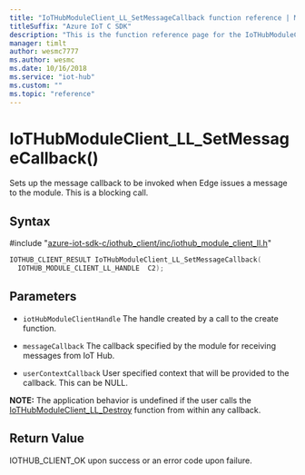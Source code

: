 ```yaml
---                             
title: "IoTHubModuleClient_LL_SetMessageCallback function reference | Microsoft Docs" 
titleSuffix: "Azure IoT C SDK"            
description: "This is the function reference page for the IoTHubModuleClient_LL_SetMessageCallback() function in the Azure IoT C SDK. This SDK is used with Azure IoT Hub and Azure IoT Hub Device Provisioning Service"            
manager: timlt                 
author: wesmc7777              
ms.author: wesmc               
ms.date: 10/16/2018                    
ms.service: "iot-hub"             
ms.custom: ""                
ms.topic: "reference"        
---                            
```


# IoTHubModuleClient_LL_SetMessageCallback()

Sets up the message callback to be invoked when Edge issues a message to the module. This is a blocking call.

## Syntax

\#include "[azure-iot-sdk-c/iothub_client/inc/iothub_module_client_ll.h](../iothub-module-client-ll-h.md)"  
```C
IOTHUB_CLIENT_RESULT IoTHubModuleClient_LL_SetMessageCallback(
  IOTHUB_MODULE_CLIENT_LL_HANDLE  C2);
```

## Parameters
* `iotHubModuleClientHandle` The handle created by a call to the create function. 

* `messageCallback` The callback specified by the module for receiving messages from IoT Hub. 

* `userContextCallback` User specified context that will be provided to the callback. This can be NULL.

**NOTE:** The application behavior is undefined if the user calls the [IoTHubModuleClient_LL_Destroy](../iothub-module-client-ll-h/iothubmoduleclient-ll-destroy.md) function from within any callback.

## Return Value
IOTHUB_CLIENT_OK upon success or an error code upon failure.

